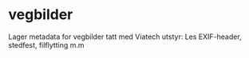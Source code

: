 # vegbilder
Lager metadata for vegbilder tatt med Viatech utstyr: Les EXIF-header, stedfest, filflytting m.m
